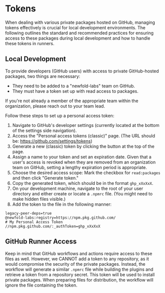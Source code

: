 # Tokens

When dealing with various private packages hosted on GitHub, managing tokens effectively is crucial for local development environments. The following outlines the standard and recommended practices for ensuring access to these packages during local development and how to handle these tokens in runners.

## Local Development

To provide developers (GitHub users) with access to private GitHub-hosted packages, two things are necessary:
- They need to be added to a "newfold-labs" team on GitHub.
- They must have a token set up with read access to packages.

If you're not already a member of the appropriate team within the organization, please reach out to your team lead.

Follow these steps to set up a personal access token:
1. Navigate to GitHub's developer settings (currently located at the bottom of the settings side navigation).
2. Access the "Personal access tokens (classic)" page. (The URL should be: https://github.com/settings/tokens)
3. Generate a new (classic) token by clicking the button at the top of the page.
4. Assign a name to your token and set an expiration date. Given that a user's access is revoked when they are removed from an organization team on GitHub, setting a lengthy expiration period is appropriate.
5. Choose the desired access scope: Mark the checkbox for `read:packages` and then click "Generate token."
6. Copy the generated token, which should be in the format `ghp_xXxXxX`.
7. On your development machine, navigate to the root of your user directory and either create or locate a `.npmrc` file. (You might need to make hidden files visible.)
8. Add the token to the file in the following manner:
```
legacy-peer-deps=true
@newfold-labs:registry=https://npm.pkg.github.com/
# My Personal Access Token
//npm.pkg.github.com/:_authToken=ghp_xXxXxX
```

## GitHub Runner Access

Keep in mind that GitHub workflows and actions require access to these files as well. However, we CANNOT add a token to any repository, as it would compromise the security of the private packages. Instead, the workflow will generate a similar `.npmrc` file while building the plugins and retrieve a token from a repository secret. This token will be used to install private packages. When preparing files for distribution, the workflow will ignore the file containing the token.